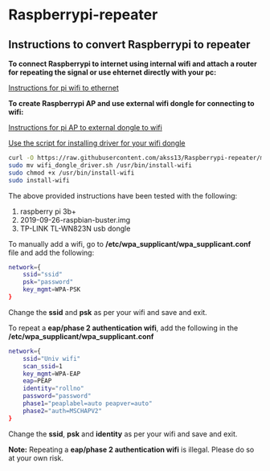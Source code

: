 Raspberrypi-repeater
======
## Instructions to convert Raspberrypi to repeater
**To connect Raspberrypi to internet using internal wifi and attach a router for repeating the signal or use ehternet directly with your pc:**

[Instructions for pi wifi to ethernet](https://github.com/akss13/Raspberrypi-repeater/blob/master/pi%20to%20ehternet%20repeater.md)

**To create Raspberrypi AP and use external wifi dongle for connecting to wifi:**

[Instructions for pi AP to external dongle to wifi](https://github.com/akss13/Raspberrypi-repeater/blob/master/pi%20inbuilt%20wifi%20with%20external%20wifi%20repeater.md)

[Use the script for installing driver for your wifi dongle](https://github.com/akss13/Raspberrypi-repeater/blob/master/wifi_dongle_driver.sh)
```bash
curl -O https://raw.githubusercontent.com/akss13/Raspberrypi-repeater/master/wifi_dongle_driver.sh
sudo mv wifi_dongle_driver.sh /usr/bin/install-wifi
sudo chmod +x /usr/bin/install-wifi
sudo install-wifi
```

The above provided instructions have been tested with the following:

1. raspberry pi 3b+
2. 2019-09-26-raspbian-buster.img
3. TP-LINK TL-WN823N usb dongle

To manually add a wifi, go to **/etc/wpa_supplicant/wpa_supplicant.conf** file and add the following:
```bash
network={
	ssid="ssid"
	psk="password"
	key_mgmt=WPA-PSK
}
```
Change the **ssid** and **psk** as per your wifi and save and exit.

To repeat a **eap/phase 2 authentication wifi**, add the following in the **/etc/wpa_supplicant/wpa_supplicant.conf**
```bash
network={
	ssid="Univ wifi"
	scan_ssid=1
	key_mgmt=WPA-EAP
	eap=PEAP
	identity="rollno"
	password="password"
	phase1="peaplabel=auto peapver=auto"
	phase2="auth=MSCHAPV2"
}
```
Change the **ssid**, **psk** and **identity** as per your wifi and save and exit.

**Note:** Repeating a **eap/phase 2 authentication wifi** is illegal. Please do so at your own risk.